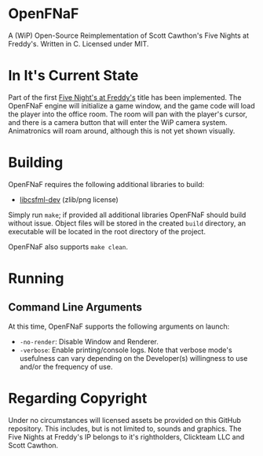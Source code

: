 # OpenFNaF
A (WiP) Open-Source Reimplementation of Scott Cawthon's Five Nights at Freddy's. Written in C. Licensed under MIT.

# In It's Current State
Part of the first [Five Night's at Freddy's](https://store.steampowered.com/app/319510/Five_Nights_at_Freddys/) title has been implemented. The OpenFNaF engine will initialize a game window, and the game code will load the player into the office room. The room will pan with the player's cursor, and there is a camera button that will enter the WiP camera system. Animatronics will roam around, although this is not yet shown visually.

# Building
OpenFNaF requires the following additional libraries to build:
* [libcsfml-dev](https://www.sfml-dev.org/) (zlib/png license)

Simply run `make`; if provided all additional libraries OpenFNaF should build without issue. Object files will be stored in the created `build` directory, an executable will be located in the root directory of the project.

OpenFNaF also supports `make clean`.

# Running
## Command Line Arguments
At this time, OpenFNaF supports the following arguments on launch:
* `-no-render`: Disable Window and Renderer.
* `-verbose`: Enable printing/console logs. Note that verbose mode's usefulness can vary depending on the Developer(s) willingness to use and/or the frequency of use.
# Regarding Copyright
Under no circumstances will licensed assets be provided on this GitHub repository. This includes, but is not limited to, sounds and graphics. The Five Nights at Freddy's IP belongs to it's rightholders, Clickteam LLC and Scott Cawthon.
